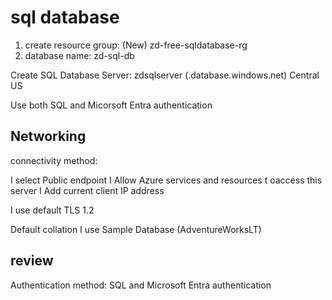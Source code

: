 
# sql database

1. create resource group: (New) zd-free-sqldatabase-rg
2. database name: zd-sql-db

Create SQL Database Server: zdsqlserver  (.database.windows.net)
Central US

Use both SQL and Micorsoft Entra authentication

## Networking
connectivity method:

I select Public endpoint
I Allow Azure services and resources t oaccess this server
I Add current client IP address

I use default TLS 1.2


Default collation
I use Sample Database (AdventureWorksLT)


## review
Authentication method: SQL and Microsoft Entra authentication
